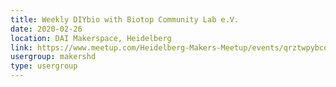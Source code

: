 ```yaml
---
title: Weekly DIYbio with Biotop Community Lab e.V.
date: 2020-02-26
location: DAI Makerspace, Heidelberg
link: https://www.meetup.com/Heidelberg-Makers-Meetup/events/qrztwpybcdbjc/
usergroup: makershd
type: usergroup
---
```

